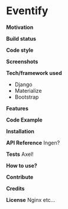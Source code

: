 # Eventify

**Motivation**

**Build status**

**Code style**

**Screenshots**

**Tech/framework used**
- Django
- Materialize
- Bootstrap

**Features**

**Code Example**

**Installation**

**API Reference**
Ingen?

**Tests**
Axel!

**How to use?**

**Contribute**

**Credits**

**License**
Nginx etc...
